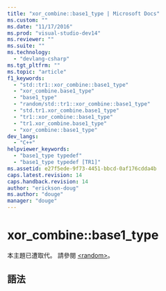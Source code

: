 ```yaml
---
title: "xor_combine::base1_type | Microsoft Docs"
ms.custom: ""
ms.date: "11/17/2016"
ms.prod: "visual-studio-dev14"
ms.reviewer: ""
ms.suite: ""
ms.technology: 
  - "devlang-csharp"
ms.tgt_pltfrm: ""
ms.topic: "article"
f1_keywords: 
  - "std::tr1::xor_combine::base1_type"
  - "xor_combine.base1_type"
  - "base1_type"
  - "random/std::tr1::xor_combine::base1_type"
  - "std.tr1.xor_combine.base1_type"
  - "tr1::xor_combine::base1_type"
  - "tr1.xor_combine.base1_type"
  - "xor_combine::base1_type"
dev_langs: 
  - "C++"
helpviewer_keywords: 
  - "base1_type typedef"
  - "base1_type typedef [TR1]"
ms.assetid: e27f5ede-9f73-4451-bbcd-0af176cdda4b
caps.latest.revision: 14
caps.handback.revision: 14
author: "erickson-doug"
ms.author: "douge"
manager: "douge"
---
```

# xor_combine::base1_type
本主題已遭取代。 請參閱 [\<random\>](../Topic/%3Crandom%3E.md)。  
  
## 語法